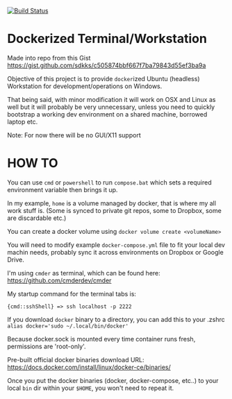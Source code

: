 [![Build Status](https://travis-ci.org/sdkks/DockerizedUbuntuWS.svg?branch=master)](https://travis-ci.org/sdkks/DockerizedUbuntuWS)

# Dockerized Terminal/Workstation
Made into repo from this Gist https://gist.github.com/sdkks/c505874bbf667f7ba79843d55ef3ba9a

Objective of this project is to provide `docker`ized Ubuntu (headless) Workstation for development/operations on Windows. 

That being said, with minor modification it will work on OSX and Linux as well but it will probably be very unnecessary, unless you need to quickly bootstrap a working dev environment on a shared machine, borrowed laptop etc.

Note: For now there will be no GUI/X11 support

# HOW TO
You can use `cmd` or `powershell` to run `compose.bat` which sets a required environment variable then brings it up.

In my example, `home` is a volume managed by docker, that is where my all work stuff is. (Some is synced to private git repos, some to Dropbox, some are discardable etc.)

You can create a docker volume using `docker volume create <volumeName>`

You will need to modify example `docker-compose.yml` file to fit your local dev machin needs, probably sync it across environments on Dropbox or Google Drive.

I'm using `cmder` as terminal, which can be found here: https://github.com/cmderdev/cmder

My startup command for the terminal tabs is: 
```
{cmd::sshShell} => ssh localhost -p 2222
```

If you download `docker` binary to a directory, you can add this to your .zshrc
`alias docker='sudo ~/.local/bin/docker'`

Because docker.sock is mounted every time container runs fresh, permissions are 'root-only'. 

Pre-built official docker binaries download URL:
https://docs.docker.com/install/linux/docker-ce/binaries/

Once you put the docker binaries (docker, docker-compose, etc..) to your local `bin` dir within your `$HOME`, you won't need to repeat it.

